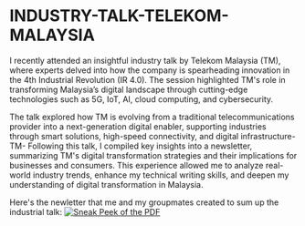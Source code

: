 # INDUSTRY-TALK-TELEKOM-MALAYSIA 
I recently attended an insightful industry talk by Telekom Malaysia (TM), where experts delved into how the company is spearheading innovation in the 4th Industrial Revolution (IR 4.0). The session highlighted TM's role in transforming Malaysia’s digital landscape through cutting-edge technologies such as 5G, IoT, AI, cloud computing, and cybersecurity.

The talk explored how TM is evolving from a traditional telecommunications provider into a next-generation digital enabler, supporting industries through smart solutions, high-speed connectivity, and digital infrastructure-TM-
Following this talk, I compiled key insights into a newsletter, summarizing TM's digital transformation strategies and their implications for businesses and consumers. This experience allowed me to analyze real-world industry trends, enhance my technical writing skills, and deepen my understanding of digital transformation in Malaysia.

Here's the newletter that me and my groupmates created to sum up the industrial talk:
[![Sneak Peek of the PDF]( )](https://github.com/aliaaishah/INDUSTRY-TALK-TELEKOM-MALAYSIA-TM-/blob/main/Assignment%204-%20Group%202.pdf
)

